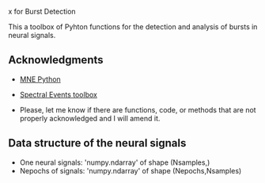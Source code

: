 x for Burst Detection

This a toolbox of Pyhton functions for the detection and analysis of bursts in neural signals.

## Acknowledgments

- [MNE Python](https://mne.tools/stable/index.html)

- [Spectral Events toolbox](https://github.com/jonescompneurolab/SpectralEvents)

- Please, let me know if there are functions, code, or methods that are not properly acknowledged and I will amend it.


## Data structure of the neural signals

- One neural signals: 'numpy.ndarray' of shape (Nsamples,)
- Nepochs of signals: 'numpy.ndarray' of shape (Nepochs,Nsamples)